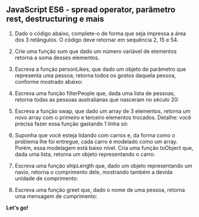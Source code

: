 ## JavaScript ES6 - spread operator, parâmetro rest, destructuring e mais

1. Dado o código abaixo, complete-o de forma que seja impressa a área dos 3 retângulos. O código deve retornar em sequência 2, 15 e 54.

2. Crie uma função sum que dado um número variável de elementos retorna a soma desses elementos.

3. Escreva a função personLikes, que dado um objeto de parâmetro que representa uma pessoa, retorna todos os gostos daquela pessoa, conforme mostrado abaixo:

4. Escreva uma função filterPeople que, dada uma lista de pessoas, retorna todas as pessoas australianas que nasceram no século 20:

5. Escreva a função swap, que dado um array de 3 elementos, retorna um novo array com o primeiro e terceiro elementos trocados. Detalhe: você precisa fazer essa função gastando 1 linha só:

6. Suponha que você esteja lidando com carros e, da forma como o problema lhe foi entregue, cada carro é modelado como um array. Porém, essa modelagem está baixo nível. Cria uma função toObject que, dada uma lista, retorna um objeto representando o carro:

7. Escreva uma função shipLength que, dado um objeto representando um navio, retorna o comprimento dele, mostrando também a devida unidade de comprimento:

8. Escreva uma função greet que, dado o nome de uma pessoa, retorna uma mensagem de cumprimento:
 
**Let's go!**
